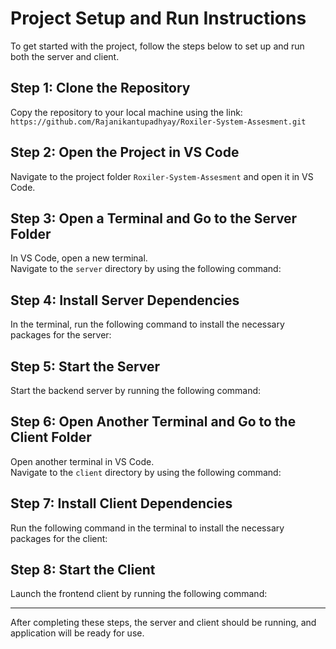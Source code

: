 # Project Setup and Run Instructions

To get started with the project, follow the steps below to set up and run both the server and client.

## Step 1: Clone the Repository
Copy the repository to your local machine using the link:  
`https://github.com/Rajanikantupadhyay/Roxiler-System-Assesment.git`

## Step 2: Open the Project in VS Code
Navigate to the project folder `Roxiler-System-Assesment` and open it in VS Code.

## Step 3: Open a Terminal and Go to the Server Folder
In VS Code, open a new terminal.  
Navigate to the `server` directory by using the following command:


## Step 4: Install Server Dependencies
In the terminal, run the following command to install the necessary packages for the server:


## Step 5: Start the Server
Start the backend server by running the following command:


## Step 6: Open Another Terminal and Go to the Client Folder
Open another terminal in VS Code.  
Navigate to the `client` directory by using the following command:


## Step 7: Install Client Dependencies
Run the following command in the terminal to install the necessary packages for the client:


## Step 8: Start the Client
Launch the frontend client by running the following command:


---

After completing these steps, the server and client should be running, and application will be ready for use.
